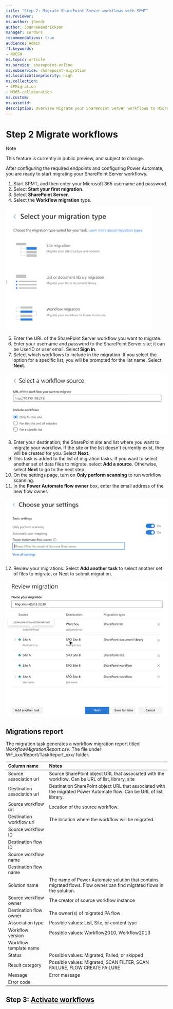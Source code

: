 ```yaml
---
title: "Step 2: Migrate SharePoint Server workflows with SPMT"
ms.reviewer: 
ms.author: jhendr
author: JoanneHendrickson
manager: serdars
recommendations: true
audience: Admin
f1.keywords:
- NOCSH
ms.topic: article
ms.service: sharepoint-online
ms.subservice: sharepoint-migration
ms.localizationpriority: high
ms.collection:
- SPMigration
- M365-collaboration
ms.custom: 
ms.assetid:  
description: Overview Migrate your SharePoint Server workflows to Microsoft 365 using the SharePoint Migration Tool (SPMT)"
---
```

# Step 2 Migrate workflows

>[!Note]
>This feature is currently in public preview, and subject to change.

After configuring the required endpoints and configuring Power Automate, you are ready to start migrating your SharePoint Server workflows.

1. Start SPMT, and then enter your Microsoft 365 username and password.    
2. Select **Start your first migration**.
3. Select **SharePoint Server**.
4. Select the **Workflow migration** type.


![Select workflow migration](media/spmt-workflow-select.png)

5. Enter the URL of the SharePoint Server workflow you want to migrate.
6. Enter your username and password to the SharePoint Server site; it can be UserID or user email. Select **Sign in**. 
7. Select which workflows to include in the migration. If you select the option for a specific list, you will be prompted for the list name.  Select **Next**.


![spmt workflow source](media/spmt-workflow-select-source.png)

8. Enter your destination; the SharePoint site and list where you want to migrate your workflow.  If the site or the list doesn't currently exist, they will be created for you. Select **Next**. 
9. This task is added to the list of migration tasks.  If you want to select another set of data files to migrate, select **Add a source**.  Otherwise, select **Next** to go to the next step.
10. On the settings page, turn on **Only perform scanning** to run workflow scanning.
11. In the **Power Automate flow owner** box, enter the email address of the new flow owner.  

![Set your workflow settings](media/spmt-workflow-settings.png)

12. Review your migrations.  Select **Add another task** to select another set of files to migrate, or Next to submit migration.

![Review workflow migrations](media/spmt-workflow-review-workflow-migrations.png)

## Migrations report

The migration task generates a workflow migration report titled *WorkflowMigrationReport.csv*.  The file under WF_xxx/Report/TaskReport_xxx/ folder. 


|Column name|Notes|
|:-----|:-----|
|Source association url|Source SharePoint object URL that associated with the workflow. Can be URL of list, library, site |
|Destination association url|Destination SharePoint object URL that associated with the migrated Power Automate flow. Can be URL of list, library.|
|Source workflow url|Location of the source workflow.|	
|Destination workflow url|The location where the workflow will be migrated. |	
|Source workflow ID||	
|Destination flow ID||
|Source workflow name||	
|Destination flow name||		
|Solution name|The name of Power Automate solution that contains migrated flows. Flow owner can find migrated flows in the solution.| 
|Source workflow owner|	The creator of source workflow instance|
|Destination flow owner|The owner(s) of migrated PA flow|
|Association type|Possible values: List, Site, or content type|
|Workflow version|Possible values: Workflow2010, Workflow2013|
|Workflow template name||	
|Status|Possible values: Migrated, Failed, or skipped|
|Result category|Possible values: Migrated, SCAN FILTER, SCAN FAILURE, FLOW CREATE FAILURE|
|Message|Error message|
|Error code||

## Step 3:  [Activate workflows](spmt-workflow-step3.md)